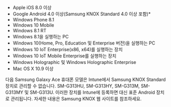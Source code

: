 
- Apple iOS 8.0 이상
- Google Android 4.0 이상(Samsung KNOX Standard 4.0 이상 포함)*
- Windows Phone 8.1
- Windows 10 Mobile 
- Windows 8.1 RT
- Windows 8.1을 실행하는 PC
- Windows 10(Home, Pro, Education 및 Enterprise 버전)을 실행하는 PC
- Windows 10 IoT Enterprise(x86, x64)를 실행하는 장치
- Windows 10 IoT Mobile Enterprise를 실행하는 장치
- Windows Holographic 및 Windows Holographic Enterprise
- Mac OS X 10.9 이상

다음 Samsung Galaxy Ace 휴대폰 모델은 Intune에서 Samsung KNOX Standard 장치로 관리할 수 없습니다. SM-G313HU, SM-G313HY, SM-G313M, SM-G313MY 및 SM-G313U. 이러한 장치를 Intune에 등록하면 대신 표준 Android 장치로 관리됩니다. 자세한 내용은 Samsung KNOX 웹 사이트를 참조하세요.


<!--HONumber=Dec16_HO3-->


